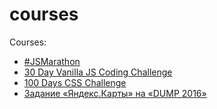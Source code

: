 # courses
Сourses:
- [#JSMarathon](https://www.youtube.com/playlist?list=PLsa30Mv10y2LYg7NUGzFzQGjZVWJGCTcN)
- [30 Day Vanilla JS Coding Challenge](https://javascript30.com/)
- [100 Days CSS Challenge](https://100dayscss.com/?dayIndex=01)
- [Задание «Яндекс.Карты» на «DUMP 2016»](http://yandex-dump-2016.surge.sh/)
